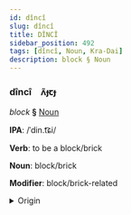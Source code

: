 ```yaml
---
id: dîncî
slug: dîncî
title: DÎNCÎ
sidebar_position: 492
tags: [dîncî, Noun, Kra-Dai]
description: block § Noun
---
```


### dîncî&emsp;<span kind="abugida">ʌ̃ɟꞇɟ</span>

*block* **§** [Noun](../../tags/Noun)

**IPA**: /ˈdin.t͡ɕi/

**Verb**: to be a block/brick

**Noun**: block/brick

**Modifier**: block/brick-related

<details>
    <summary>Origin</summary>
    Lao ດິນຈີ່ din chī [din˩(˧).t͡ɕiː˧]<br/>
    <em>Kra-Dai Language Family</em>
</details>